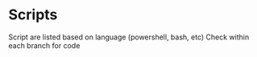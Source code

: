 # Scripts
Script are listed based on language (powershell, bash, etc)
Check within each branch for code
